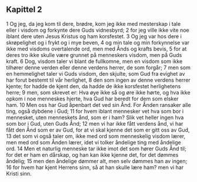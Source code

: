 ## Kapittel 2

1 Og jeg, da jeg kom til dere, brødre, kom jeg ikke med mesterskap i tale eller i visdom og forkynte dere Guds vidnesbyrd;
2 for jeg ville ikke vite noe iblant dere uten Jesus Kristus og ham korsfestet.
3 Og jeg var hos dere i skrøpelighet og i frykt og i mye beven,
4 og min tale og min forkynnelse var ikke med visdoms overtalende ord, men med Ånds og krafts bevis,
5 for at deres tro ikke skulle være grunnet på menneskers visdom, men på Guds kraft.
6 Dog, visdom taler vi blant de fullkomne, men en visdom som ikke tilhører denne verden eller denne verdens herrer, de som forgår;
7 men som en hemmelighet taler vi Guds visdom, den skjulte, som Gud fra evighet av har forut bestemt til vår herlighet,
8 den som ingen av denne verdens herrer kjente; for hadde de kjent den, da hadde de ikke korsfestet herlighetens herre;
9 men, som skrevet er: Hva øye ikke så og øre ikke hørte, og hva ikke opkom i noe menneskes hjerte, hva Gud har beredt for dem som elsker ham.
10 Men oss har Gud åpenbart det ved sin Ånd. For Ånden ransaker alle ting, også dybdene i Gud;
11 for hvem iblant mennesker vet hva som bor i mennesket, uten menneskets ånd, som er i ham? Slik vet heller ingen hva som bor i Gud, uten Guds Ånd;
12 men vi har ikke fått verdens ånd, vi har fått den Ånd som er av Gud, for at vi skal kjenne det som er gitt oss av Gud,
13 det som vi også taler om, ikke med ord som menneskelig visdom lærer, men med ord som Ånden lærer, idet vi tolker åndelige ting med åndelige ord.
14 Men et naturlig menneske tar ikke imot det som hører Guds Ånd til; for det er ham en dårskap, og han kan ikke kjenne det, for det dømmes åndelig;
15 men den åndelige dømmer alt, men selv dømmes han av ingen;
16 for hvem har kjent Herrens sinn, så at han skulle lære ham? men vi har Kristi sinn.
